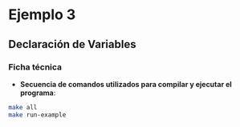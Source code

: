 # Ejemplo 3
## Declaración de Variables

### Ficha técnica
- **Secuencia de comandos utilizados para compilar y ejecutar el programa**:
```bash
make all
make run-example
```